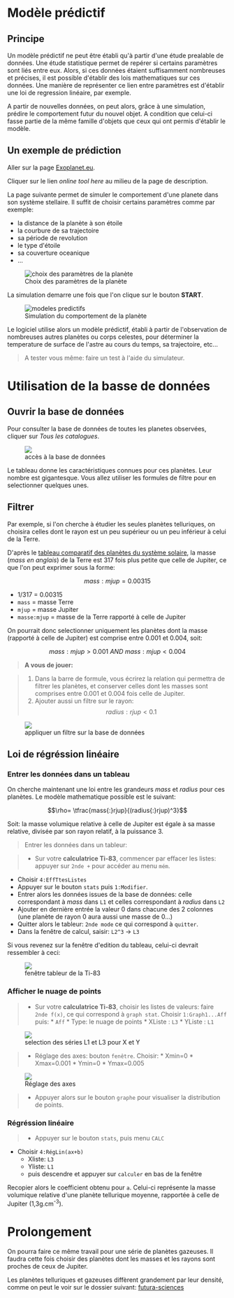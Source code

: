 # Modèle prédictif
## Principe
Un modèle prédictif ne peut être établi qu'à partir d'une étude prealable de données. Une étude statistique permet de repérer si certains paramètres sont liés entre eux. Alors, si ces données étaient suffisamment nombreuses et précises, il est possible d'établir des lois mathematiques sur ces données. Une manière de représenter ce lien entre paramètres est d'établir une loi de regression linéaire, par exemple.

A partir de nouvelles données, on peut alors, grâce à une simulation, prédire le comportement futur  du nouvel objet. A condition que celui-ci fasse partie de la même famille d'objets que ceux qui ont permis d'établir le modèle.

## Un exemple de prédiction
Aller sur la page <a href="http://exoplanet.eu/GCM1D/" target = "blank">Exoplanet.eu</a>.

Cliquer sur le lien *online tool here* au milieu de la page de description.

La page suivante permet de simuler le comportement d'une planete dans son système stellaire. Il suffit de choisir certains paramètres comme par exemple:

* la distance de la planète à son étoile
* la courbure de sa trajectoire
* sa période de revolution
* le type d'étoile
* sa couverture oceanique
* ...

<figure>
<img src = "../images/params.png" alt="choix des paramètres de la planète">
<figcaption>Choix des paramètres de la planète</figcaption>
</figure>

La simulation demarre une fois que l'on clique sur le bouton **START**.

<figure>
<img src = "../images/modeles.png" alt="modeles predictifs">
<figcaption>Simulation du comportement de la planète</figcaption>
</figure>

Le logiciel utilise alors un modèle prédictif, établi à partir de l'observation de nombreuses autres planètes ou corps celestes, pour déterminer la temperature de surface de l'astre au cours du temps, sa trajectoire, etc...

> A tester vous même: faire un test à l'aide du simulateur.

# Utilisation de la basse de données
## Ouvrir la base de données
Pour consulter la base de données de toutes les planetes observées, cliquer sur *Tous les catalogues*.

<figure>
<div>
<img src = "../images/catalogues.png" >
<figcaption>accès à la base de données</figcaption>
</div>
</figure>

Le tableau donne les caractéristiques connues pour ces planètes. Leur nombre est gigantesque. Vous allez utiliser les formules de filtre pour en selectionner quelques unes.

## Filtrer
Par exemple, si l'on cherche à étudier les seules planètes telluriques, on choisira celles dont le rayon est un peu supérieur ou un peu inférieur à celui de la Terre. 

D'après le <a href="https://media.afastronomie.fr/PetiteOurse/SIDERAL_PDF/outilPO%20-%20doc%20-%20tableau%20comparatif%20simplifié%20des%20planetes.pdf" target="blank">tableau comparatif des planètes du système solaire</a>, la masse (*mass en anglais*) de la Terre est 317 fois plus petite que celle de Jupiter, ce que l'on peut exprimer sous la forme:

$$mass:mjup = 0.00315$$

* 1/317 = 0.00315
* `mass` = masse Terre
* `mjup` = masse Jupiter
* `masse:mjup` = masse de la Terre rapporté à celle de Jupiter

On pourrait donc selectionner uniquement les planètes dont la masse (rapporté à celle de Jupiter) est comprise entre 0.001 et 0.004, soit:

$$mass{:}mjup > 0.001 ~AND ~mass{:}mjup < 0.004$$ 

> **A vous de jouer:** 

> 1. Dans la barre de formule, vous écrirez la relation qui permettra de filtrer les planètes, et conserver celles dont les masses sont comprises entre 0.001 et 0.004 fois celle de Jupiter.
> 2. Ajouter aussi un filtre sur le rayon: $$radius{:}rjup < 0.1$$

<figure>
<img src = "../images/filtre.png">
<figcaption>appliquer un filtre sur la base de données</figcaption>
</figure>

## Loi de régréssion linéaire
### Entrer les données dans un tableau
On cherche maintenant une loi entre les grandeurs *mass* et *radius* pour ces planètes. Le modèle mathematique possible est le suivant:

$$\rho= \tfrac{mass{:}rjup}{(radius{:}rjup)^3}$$

Soit: la masse volumique relative à celle de Jupiter est égale à sa masse relative, divisée par son rayon relatif, à la puissance 3.

> Entrer les données dans un tableur:

> * Sur votre **calculatrice Ti-83**, commencer par effacer les listes: appuyer sur `2nde +` pour accéder au menu `mém`.
* Choisir `4:EffTtesListes`
* Appuyer sur le bouton `stats` puis `1:Modifier`.
* Entrer alors les données issues de la base de données: celle correspondant à *mass* dans `L1` et celles correspondant à *radius* dans `L2`
* Ajouter en dernière entrée la valeur 0 dans chacune des 2 colonnes (une planète de rayon 0 aura aussi une masse de 0...)
* Quitter alors le tableur: `2nde mode` ce qui correspond à `quitter`.
* Dans la fenêtre de calcul, saisir: `L2^3` &rarr; `L3` 

Si vous revenez sur la fenêtre d'edition du tableau, celui-ci devrait ressembler à ceci:

<figure>
<img src = "../images/Capture1.png">
<figcaption>fenêtre tableur de la Ti-83</figcaption>
</figure>

### Afficher le nuage de points

> * Sur votre **calculatrice Ti-83**, choisir les listes de valeurs: faire `2nde f(x)`, ce qui correspond à `graph stat`. Choisir `1:Graph1...Aff` puis: 
	* `Aff`
	* Type: le nuage de points
	* XListe : `L3`
	* YListe : `L1` 

<figure>
<img src = "../images/Capture2.png">
<figcaption>selection des séries L1 et L3 pour X et Y</figcaption>
</figure>

> * Réglage des axes: bouton `fenêtre`. Choisir:
	* Xmin=0
	* Xmax=0.001
	* Ymin=0
	* Ymax=0.005

<figure>
<img src = "../images/Capture3.png">
<figcaption>Réglage des axes</figcaption>
</figure>

> * Appuyer alors sur le bouton `graphe` pour visualiser la distribution de points.

### Régréssion linéaire

> * Appuyer sur le bouton `stats`, puis menu `CALC`
* Choisir `4:RégLin(ax+b)`
	* Xliste: `L3`
	* Yliste: `L1` 
	* puis descendre et appuyer sur `calculer` en bas de la fenêtre

Recopier alors le coefficient obtenu pour `a`. Celui-ci représente la masse volumique relative d'une planète tellurique moyenne, rapportée à celle de Jupiter (1,3g.cm<sup>-3</sup>).

# Prolongement
On pourra faire ce même travail pour une série de planètes gazeuses. Il faudra cette fois choisir des planètes dont les masses et les rayons sont proches de ceux de Jupiter.

Les planètes telluriques et gazeuses diffèrent grandement par leur densité, comme on peut le voir sur le dossier suivant: [futura-sciences](https://www.futura-sciences.com/sciences/questions-reponses/astronomie-planete-tellurique-planete-gazeuse-differences-6462/)



